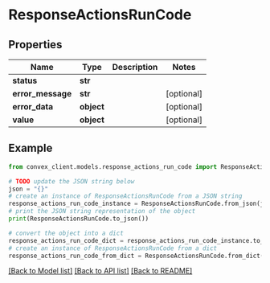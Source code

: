 # ResponseActionsRunCode


## Properties

Name | Type | Description | Notes
------------ | ------------- | ------------- | -------------
**status** | **str** |  | 
**error_message** | **str** |  | [optional] 
**error_data** | **object** |  | [optional] 
**value** | **object** |  | [optional] 

## Example

```python
from convex_client.models.response_actions_run_code import ResponseActionsRunCode

# TODO update the JSON string below
json = "{}"
# create an instance of ResponseActionsRunCode from a JSON string
response_actions_run_code_instance = ResponseActionsRunCode.from_json(json)
# print the JSON string representation of the object
print(ResponseActionsRunCode.to_json())

# convert the object into a dict
response_actions_run_code_dict = response_actions_run_code_instance.to_dict()
# create an instance of ResponseActionsRunCode from a dict
response_actions_run_code_from_dict = ResponseActionsRunCode.from_dict(response_actions_run_code_dict)
```
[[Back to Model list]](../README.md#documentation-for-models) [[Back to API list]](../README.md#documentation-for-api-endpoints) [[Back to README]](../README.md)



